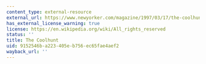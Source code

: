 ```yaml
---
content_type: external-resource
external_url: https://www.newyorker.com/magazine/1997/03/17/the-coolhunt
has_external_license_warning: true
license: https://en.wikipedia.org/wiki/All_rights_reserved
status: ''
title: The Coolhunt
uid: 9152546b-a223-405e-b756-ec65fae4aef2
wayback_url: ''
---
```

